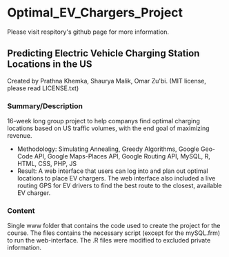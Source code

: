 # Optimal_EV_Chargers_Project
Please visit respitory's github page for more information. 

## Predicting Electric Vehicle Charging Station Locations in the US
Created by Prathna Khemka, Shaurya Malik, Omar Zu'bi. 
(MIT license, please read LICENSE.txt)

### Summary/Description
16-week long group project to help companys find optimal charging locations based
on US traffic volumes, with the end goal of maximizing revenue.
* Methodology: Simulating Annealing, Greedy Algorithms, Google Geo-Code API,
Google Maps-Places API, Google Routing API, MySQL, R, HTML, CSS, PHP, JS
* Result: A web interface that users can log into and plan out optimal locations to
place EV chargers. The web interface also included a live routing GPS for EV
drivers to find the best route to the closest, available EV charger.

### Content
Single www folder that contains the code used to create the project for the course. The files contains the necessary script (except for the mySQL.frm) to run the web-interface. The .R files were modified to excluded private information. 



